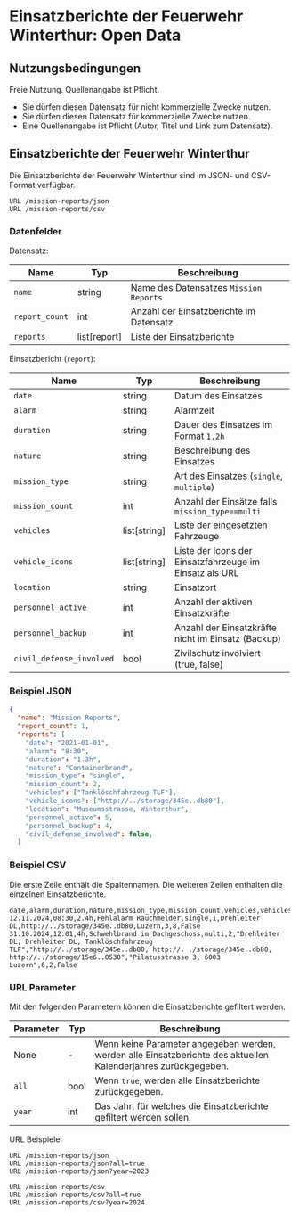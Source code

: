 # Einsatzberichte der Feuerwehr Winterthur: Open Data

## Nutzungsbedingungen

Freie Nutzung. Quellenangabe ist Pflicht.

- Sie dürfen diesen Datensatz für nicht kommerzielle Zwecke nutzen.
- Sie dürfen diesen Datensatz für kommerzielle Zwecke nutzen.
- Eine Quellenangabe ist Pflicht (Autor, Titel und Link zum Datensatz).

## Einsatzberichte der Feuerwehr Winterthur
Die Einsatzberichte der Feuerwehr Winterthur sind im JSON- und CSV-Format
verfügbar.

```
URL /mission-reports/json
URL /mission-reports/csv
```

### Datenfelder

Datensatz:

| Name                    | Typ           | Beschreibung                            |
|-------------------------|---------------|-----------------------------------------|
| `name`                  | string        | Name des Datensatzes `Mission Reports`   |
| `report_count`          | int           | Anzahl der Einsatzberichte im Datensatz |
| `reports`               | list[report] | Liste der Einsatzberichte               |


Einsatzbericht (`report`):

| Name                    | Typ          | Beschreibung                                            |
|-------------------------|--------------|---------------------------------------------------------|
| `date`                  | string       | Datum des Einsatzes                                     |
| `alarm`                 | string       | Alarmzeit                                               |
| `duration`              | string       | Dauer des Einsatzes im Format `1.2h`                    |
| `nature`                | string       | Beschreibung des Einsatzes                              |
| `mission_type`          | string       | Art des Einsatzes (`single`, `multiple`)                |
| `mission_count`         | int          | Anzahl der Einsätze falls `mission_type==multi`         |
| `vehicles`              | list[string] | Liste der eingesetzten Fahrzeuge                        |
| `vehicle_icons`         | list[string] | Liste der Icons der Einsatzfahrzeuge im Einsatz als URL |
| `location`              | string       | Einsatzort                                              |
| `personnel_active`      | int          | Anzahl der aktiven Einsatzkräfte                        |
| `personnel_backup`      | int          | Anzahl der Einsatzkräfte nicht im Einsatz (Backup)      |
| `civil_defense_involved`| bool         | Zivilschutz involviert (true, false)                    |

### Beispiel JSON
```json
{
  "name": "Mission Reports",
  "report_count": 1,
  "reports": [
    "date": "2021-01-01",
    "alarm": "8:30",
    "duration": "1.3h",
    "nature": "Containerbrand",
    "mission_type": "single",
    "mission_count": 2,
    "vehicles": ["Tanklöschfahrzeug TLF"],
    "vehicle_icons": ["http://../storage/345e..db80"],
    "location": "Museumsstrasse, Winterthur",
    "personnel_active": 5,
    "personnel_backup": 4,
    "civil_defense_involved": false,
  ]
```

### Beispiel CSV
Die erste Zeile enthält die Spaltennamen. Die weiteren Zeilen enthalten die einzelnen Einsatzberichte.
```
date,alarm,duration,nature,mission_type,mission_count,vehicles,vehicles_icons,location,personnel_active,personnel_backup,civil_defence_involved
12.11.2024,08:30,2.4h,Fehlalarm Rauchmelder,single,1,Drehleiter DL,http://../storage/345e..db80,Luzern,3,8,False
31.10.2024,12:01,4h,Schwehlbrand im Dachgeschoss,multi,2,"Drehleiter DL, Drehleiter DL, Tanklöschfahrzeug TLF","http://../storage/345e..db80, http://. ./storage/345e..db80, http://../storage/15e6..0530","Pilatusstrasse 3, 6003 Luzern",6,2,False
```

### URL Parameter
Mit den folgenden Parametern können die Einsatzberichte gefiltert werden.

| Parameter | Typ  | Beschreibung                                                                                                    |
|-----------|------|-----------------------------------------------------------------------------------------------------------------|
| None      | -    | Wenn keine Parameter angegeben werden, werden alle Einsatzberichte des aktuellen Kalenderjahres zurückgegeben. |
| `all`     | bool | Wenn `true`, werden alle Einsatzberichte zurückgegeben.                                                         |
| `year`    | int  | Das Jahr, für welches die Einsatzberichte gefiltert werden sollen.                                              |

URL Beispiele:
```
URL /mission-reports/json
URL /mission-reports/json?all=true
URL /mission-reports/json?year=2023

URL /mission-reports/csv
URL /mission-reports/csv?all=true
URL /mission-reports/csv?year=2024
```

